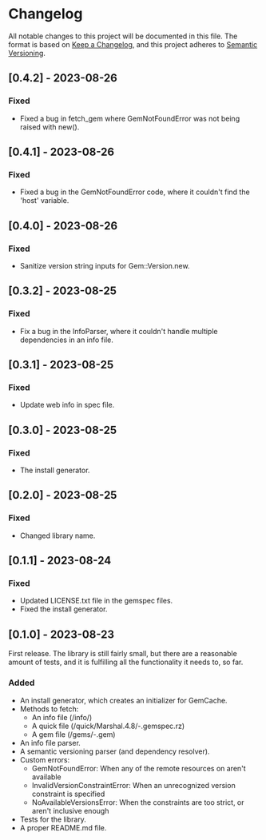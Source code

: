 # Changelog
All notable changes to this project will be documented in this file.
The format is based on [Keep a Changelog](https://keepachangelog.com/en/1.0.0/),
and this project adheres to [Semantic Versioning](https://semver.org/spec/v2.0.0.html).

## [0.4.2] - 2023-08-26
### Fixed
- Fixed a bug in fetch_gem where GemNotFoundError was not being raised with new().

## [0.4.1] - 2023-08-26
### Fixed
- Fixed a bug in the GemNotFoundError code, where it couldn't find the 'host' variable.

## [0.4.0] - 2023-08-26
### Fixed
- Sanitize version string inputs for Gem::Version.new.

## [0.3.2] - 2023-08-25
### Fixed
- Fix a bug in the InfoParser, where it couldn't handle multiple dependencies in an info file.

## [0.3.1] - 2023-08-25
### Fixed
- Update web info in spec file.

## [0.3.0] - 2023-08-25
### Fixed
- The install generator.

## [0.2.0] - 2023-08-25
### Fixed
- Changed library name.

## [0.1.1] - 2023-08-24
### Fixed
- Updated LICENSE.txt file in the gemspec files.
- Fixed the install generator.

## [0.1.0] - 2023-08-23
First release. The library is still fairly small, but there are a reasonable amount of tests, and
it is fulfilling all the functionality it needs to, so far.
### Added
- An install generator, which creates an initializer for GemCache.
- Methods to fetch:
  - An info file (<host>/info/<gem>)
  - A quick file (<host>/quick/Marshal.4.8/<gem>-<version>.gemspec.rz)
  - A gem file (<host>/gems/<gem>-<version>.gem)
- An info file parser.
- A semantic versioning parser (and dependency resolver).
- Custom errors:
  - GemNotFoundError: When any of the remote resources on <host> aren't available
  - InvalidVersionConstraintError: When an unrecognized version constraint is specified
  - NoAvailableVersionsError: When the constraints are too strict, or aren't inclusive enough
- Tests for the library.
- A proper README.md file.

